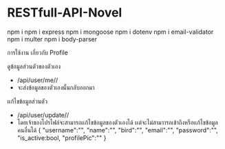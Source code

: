 # RESTfull-API-Novel
npm i 
npm i express
npm i mongoose
npm i dotenv
npm i email-validator
npm i multer
npm i body-parser

การใช้งาน
เกี่ยวกับ Profile

ดูข้อมูลส่วนตัวของตัวเอง
* /api/user/me/<id>/<username>
* จะส่งข้อมูลของตัวเองนั้นกลับออกมา

เเก้ไขข้อมูลส่วนตัว
* /api/user/update/<id>/<username>
* โดยเจ้าของโปรไฟล์จะสามารถเเก้ไขข้อมูลของตัวเองได้ เเต่จะไม่สามาารถเข้าถึงหรือเเก้ไขข้อมูลคนอื่นได้
  {
  "username":"",
  "name":"",
  "bird":"",
  "email":"",
  "password":"",
  "is_active:bool,
  "profilePic":""
  }
